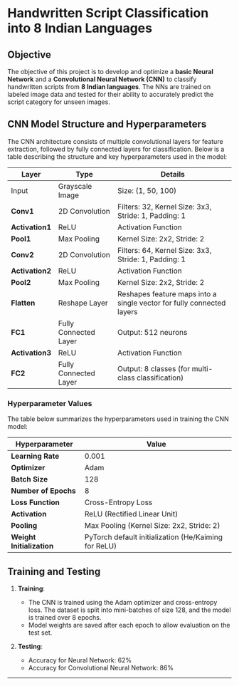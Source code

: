# Handwritten Script Classification into 8 Indian Languages

## Objective

The objective of this project is to develop and optimize a **basic Neural Network** and a **Convolutional Neural Network (CNN)** to classify handwritten scripts from **8 Indian languages**. The NNs are trained on labeled image data and tested for their ability to accurately predict the script category for unseen images. 

## CNN Model Structure and Hyperparameters

The CNN architecture consists of multiple convolutional layers for feature extraction, followed by fully connected layers for classification. Below is a table describing the structure and key hyperparameters used in the model:

| **Layer**           | **Type**               | **Details**                                                     |
|---------------------|------------------------|-----------------------------------------------------------------|
| Input               | Grayscale Image         | Size: (1, 50, 100)                                              |
| **Conv1**           | 2D Convolution          | Filters: 32, Kernel Size: 3x3, Stride: 1, Padding: 1            |
| **Activation1**     | ReLU                    | Activation Function                                             |
| **Pool1**           | Max Pooling             | Kernel Size: 2x2, Stride: 2                                     |
| **Conv2**           | 2D Convolution          | Filters: 64, Kernel Size: 3x3, Stride: 1, Padding: 1            |
| **Activation2**     | ReLU                    | Activation Function                                             |
| **Pool2**           | Max Pooling             | Kernel Size: 2x2, Stride: 2                                     |
| **Flatten**         | Reshape Layer           | Reshapes feature maps into a single vector for fully connected layers |
| **FC1**             | Fully Connected Layer   | Output: 512 neurons                                             |
| **Activation3**     | ReLU                    | Activation Function                                             |
| **FC2**             | Fully Connected Layer   | Output: 8 classes (for multi-class classification)              |

### Hyperparameter Values

The table below summarizes the hyperparameters used in training the CNN model:

| **Hyperparameter**   | **Value**                                                   |
|---------------------|-------------------------------------------------------------|
| **Learning Rate**    | 0.001                                                       |
| **Optimizer**        | Adam                                                        |
| **Batch Size**       | 128                                                         |
| **Number of Epochs** | 8                                                           |
| **Loss Function**    | Cross-Entropy Loss                                          |
| **Activation**       | ReLU (Rectified Linear Unit)                                |
| **Pooling**          | Max Pooling (Kernel Size: 2x2, Stride: 2)                   |
| **Weight Initialization** | PyTorch default initialization (He/Kaiming for ReLU)    |

## Training and Testing

1. **Training**:
    - The CNN is trained using the Adam optimizer and cross-entropy loss. The dataset is split into mini-batches of size 128, and the model is trained over 8 epochs.
    - Model weights are saved after each epoch to allow evaluation on the test set.
    
2. **Testing**:
    - Accuracy for Neural Network: 62%
    - Accuracy for Convolutional Neural Network: 86%
    
---
